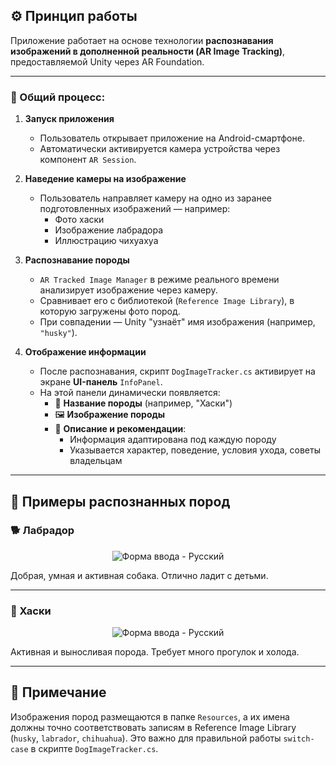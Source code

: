 ## ⚙️ Принцип работы

Приложение работает на основе технологии **распознавания изображений в дополненной реальности (AR Image Tracking)**, предоставляемой Unity через AR Foundation.

---

### 🔄 Общий процесс:

1. **Запуск приложения**
   - Пользователь открывает приложение на Android-смартфоне.
   - Автоматически активируется камера устройства через компонент `AR Session`.

2. **Наведение камеры на изображение**
   - Пользователь направляет камеру на одно из заранее подготовленных изображений — например:
     - Фото хаски
     - Изображение лабрадора
     - Иллюстрацию чихуахуа

3. **Распознавание породы**
   - `AR Tracked Image Manager` в режиме реального времени анализирует изображение через камеру.
   - Сравнивает его с библиотекой (`Reference Image Library`), в которую загружены фото пород.
   - При совпадении — Unity "узнаёт" имя изображения (например, `"husky"`).

4. **Отображение информации**
   - После распознавания, скрипт `DogImageTracker.cs` активирует на экране **UI-панель** `InfoPanel`.
   - На этой панели динамически появляется:
     - 🐾 **Название породы** (например, "Хаски")
     - 🖼️ **Изображение породы**
     - 📖 **Описание и рекомендации**:
       - Информация адаптирована под каждую породу
       - Указывается характер, поведение, условия ухода, советы владельцам

---

## 📸 Примеры распознанных пород

### 🐕 Лабрадор

<p align="center">
  <img src="https://github.com/user-attachments/assets/50df8d8c-b3a3-420d-b351-3ab3cb1d17d8" alt="Форма ввода - Русский">
</p>
Добрая, умная и активная собака. Отлично ладит с детьми.

---

### 🐺 Хаски

<p align="center">
  <img src="https://github.com/user-attachments/assets/1a720be4-a59b-42ea-8285-da4f46b33da5" alt="Форма ввода - Русский">
</p>
Активная и выносливая порода. Требует много прогулок и холода.

---

## 📝 Примечание

Изображения пород размещаются в папке `Resources`, а их имена должны точно соответствовать записям в Reference Image Library (`husky`, `labrador`, `chihuahua`). Это важно для правильной работы `switch-case` в скрипте `DogImageTracker.cs`.

